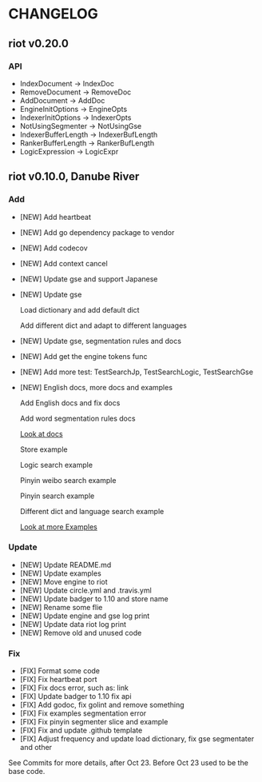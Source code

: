 # CHANGELOG

## riot v0.20.0

### API
- IndexDocument   	    ->	IndexDoc
- RemoveDocument  	    ->	RemoveDoc
- AddDocument		    ->	AddDoc
- EngineInitOptions     ->	EngineOpts
- IndexerInitOptions  	->	IndexerOpts
- NotUsingSegmenter    	->  NotUsingGse
- IndexerBufferLength	->  IndexerBufLength
- RankerBufferLength  	->  RankerBufLength
- LogicExpression       ->  LogicExpr

## riot v0.10.0, Danube River

### Add  

- [NEW] Add heartbeat
- [NEW] Add go dependency package to vendor
- [NEW] Add codecov
- [NEW] Add context cancel
- [NEW] Update gse and support Japanese
- [NEW] Update  gse 

    Load dictionary and add default dict
    
    Add different dict and adapt to different languages

- [NEW] Update gse, segmentation rules and docs
- [NEW] Add get the engine tokens func
- [NEW] Add more test: TestSearchJp, TestSearchLogic, TestSearchGse
- [NEW] English docs, more docs and examples 

    Add English docs and fix docs

    Add word segmentation rules docs

    [Look at docs](https://github.com/go-ego/riot/tree/master/docs)

    Store example

    Logic search example

    Pinyin weibo search example

    Pinyin search example

    Different dict and language search example
    
    [Look at more Examples](https://github.com/go-ego/riot/tree/master/examples)

### Update

- [NEW] Update README.md
- [NEW] Update examples
- [NEW] Move engine to riot
- [NEW] Update circle.yml and .travis.yml
- [NEW] Update badger to 1.10 and store name
- [NEW] Rename some flie
- [NEW] Update engine and gse log print
- [NEW] Update data riot log print
- [NEW] Remove old and unused code

### Fix

- [FIX] Format some code
- [FIX] Fix heartbeat port
- [FIX] Fix docs error, such as: link
- [FIX] Update badger to 1.10 fix api 
- [FIX] Add godoc, fix golint and remove something
- [FIX] Fix examples segmentation error
- [FIX] Fix pinyin segmenter slice and example
- [FIX] Fix and update .github template
- [FIX] Adjust frequency and update load dictionary, fix gse segmentater and other


See Commits for more details, after Oct 23. Before Oct 23 used to be the base code.